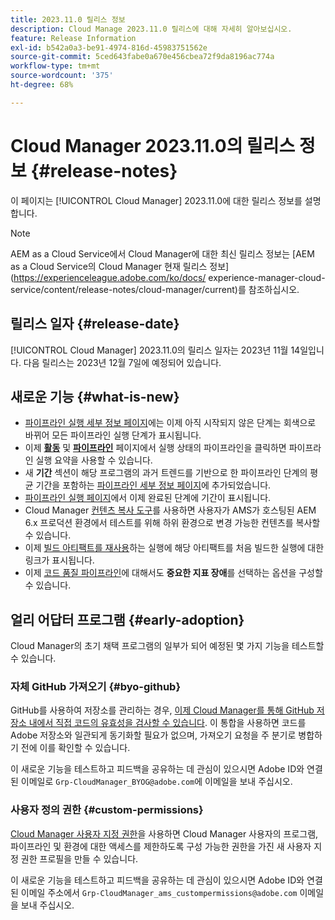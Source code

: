 ```yaml
---
title: 2023.11.0 릴리스 정보
description: Cloud Manage 2023.11.0 릴리스에 대해 자세히 알아보십시오.
feature: Release Information
exl-id: b542a0a3-be91-4974-816d-45983751562e
source-git-commit: 5ced643fabe0a670e456cbea72f9da8196ac774a
workflow-type: tm+mt
source-wordcount: '375'
ht-degree: 68%

---
```


# Cloud Manager 2023.11.0의 릴리스 정보 {#release-notes}

이 페이지는 [!UICONTROL Cloud Manager] 2023.11.0에 대한 릴리스 정보를 설명합니다.

>[!NOTE]
>
>AEM as a Cloud Service에서 Cloud Manager에 대한 최신 릴리스 정보는 [AEM as a Cloud Service의 Cloud Manager 현재 릴리스 정보](https://experienceleague.adobe.com/ko/docs/ experience-manager-cloud-service/content/release-notes/cloud-manager/current)를 참조하십시오.

## 릴리스 일자 {#release-date}

[!UICONTROL Cloud Manager] 2023.11.0의 릴리스 일자는 2023년 11월 14일입니다. 다음 릴리스는 2023년 12월 7일에 예정되어 있습니다.

## 새로운 기능 {#what-is-new}

* [파이프라인 실행 세부 정보 페이지](/help/using/managing-pipelines.md#view-details)에는 이제 아직 시작되지 않은 단계는 회색으로 바뀌어 모든 파이프라인 실행 단계가 표시됩니다.
* 이제 **[활동](/help/using/managing-pipelines.md#activity)** 및 **[파이프라인](/help/using/managing-pipelines.md#pipelines)** 페이지에서 실행 상태의 파이프라인을 클릭하면 파이프라인 실행 요약을 사용할 수 있습니다.
* 새 **기간** 섹션이 해당 프로그램의 과거 트렌드를 기반으로 한 파이프라인 단계의 평균 기간을 포함하는 [파이프라인 세부 정보 페이지](/help/using/managing-pipelines.md#view-details)에 추가되었습니다.
* [파이프라인 실행 페이지](/help/using/managing-pipelines.md#activity-window)에서 이제 완료된 단계에 기간이 표시됩니다.
* Cloud Manager [컨텐츠 복사 도구](/help/using/content-copy.md)를 사용하면 사용자가 AMS가 호스팅된 AEM 6.x 프로덕션 환경에서 테스트를 위해 하위 환경으로 변경 가능한 컨텐츠를 복사할 수 있습니다.
* 이제 [빌드 아티팩트를 재사용](/help/getting-started/project-setup.md#build-artifact-reuse)하는 실행에 해당 아티팩트를 처음 빌드한 실행에 대한 링크가 표시됩니다.
* 이제 [코드 품질 파이프라인](/help/using/non-production-pipelines.md)에 대해서도 **중요한 지표 장애**&#x200B;를 선택하는 옵션을 구성할 수 있습니다.

## 얼리 어답터 프로그램 {#early-adoption}

Cloud Manager의 초기 채택 프로그램의 일부가 되어 예정된 몇 가지 기능을 테스트할 수 있습니다.

### 자체 GitHub 가져오기 {#byo-github}

GitHub를 사용하여 저장소를 관리하는 경우, [이제 Cloud Manager를 통해 GitHub 저장소 내에서 직접 코드의 유효성을 검사할 수 있습니다](/help/managing-code/private-repositories.md). 이 통합을 사용하면 코드를 Adobe 저장소와 일관되게 동기화할 필요가 없으며, 가져오기 요청을 주 분기로 병합하기 전에 이를 확인할 수 있습니다.

이 새로운 기능을 테스트하고 피드백을 공유하는 데 관심이 있으시면 Adobe ID와 연결된 이메일로 `Grp-CloudManager_BYOG@adobe.com`에 이메일을 보내 주십시오.

### 사용자 정의 권한 {#custom-permissions}

[Cloud Manager 사용자 지정 권한](/help/using/custom-permissions.md)을 사용하면 Cloud Manager 사용자의 프로그램, 파이프라인 및 환경에 대한 액세스를 제한하도록 구성 가능한 권한을 가진 새 사용자 지정 권한 프로필을 만들 수 있습니다.

이 새로운 기능을 테스트하고 피드백을 공유하는 데 관심이 있으시면 Adobe ID와 연결된 이메일 주소에서 `Grp-CloudManager_ams_custompermissions@adobe.com` 이메일을 보내 주십시오.
